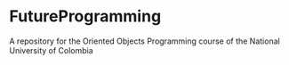 # FutureProgramming
A repository for the Oriented Objects Programming course of the National University of Colombia
